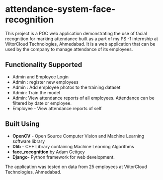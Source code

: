 # attendance-system-face-recognition

This project is a POC web application demonstrating the use of facial recognition for marking attendance built as a part of my PS -1 internship at ViitorCloud Technologies, Ahmedabad. It is a web application that can be used by the company to manage attendance of its employees.

## Functionality Supported
- Admin and Employee Login
- Admin : register new employees
- Admin : Add employee photos to the training dataset
- Admin: Train the model
- Admin: View attendance reports of all employees. Attendance can be filtered by date or employee. 
- Employee - View attendance reports of self

## Built Using
- **OpenCV** - Open Source Computer Vision and Machine Learning software library
- **Dlib** - C++ Library containing Machine Learning Algorithms
- **face_recognition** by Adam Geitgey 
- **Django**- Python framework for web development.


The application was tested on data from 25 employees at ViitorCloud Technologies, Ahmedabad.

